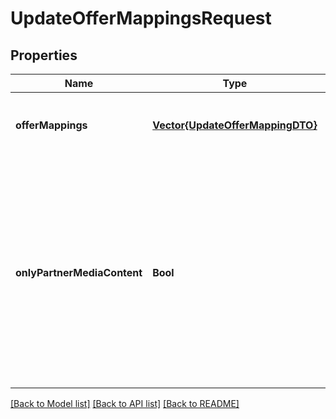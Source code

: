 # UpdateOfferMappingsRequest


## Properties
Name | Type | Description | Notes
------------ | ------------- | ------------- | -------------
**offerMappings** | [**Vector{UpdateOfferMappingDTO}**](UpdateOfferMappingDTO.md) | Перечень товаров, которые нужно добавить или обновить. | [default to nothing]
**onlyPartnerMediaContent** | **Bool** | Будут использоваться только переданные вами изображения товаров.  Значение по умолчанию — &#x60;false&#x60;. Если вы хотите заменить изображения, которые добавил Маркет, передайте значение &#x60;true&#x60;.  | [optional] [default to nothing]


[[Back to Model list]](../README.md#models) [[Back to API list]](../README.md#api-endpoints) [[Back to README]](../README.md)



